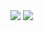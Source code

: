 <img src="https://github-readme-stats.vercel.app/api?username=MatheusBiazotto&show_icons=true&theme=tokyonight" />
<img src="https://github-readme-stats.vercel.app/api/top-langs/?username=MatheusBiazotto&layout=compact" />
